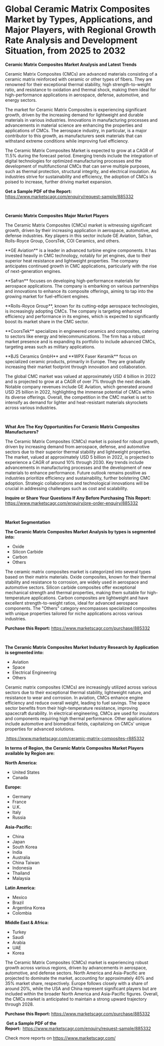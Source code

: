 <p><h1>Global Ceramic Matrix Composites Market by Types, Applications, and Major Players, with Regional Growth Rate Analysis and Development Situation, from 2025 to 2032</h1></p><p><strong>Ceramic Matrix Composites Market Analysis and Latest Trends</strong></p>
<p><p>Ceramic Matrix Composites (CMCs) are advanced materials consisting of a ceramic matrix reinforced with ceramic or other types of fibers. They are renowned for their exceptional thermal stability, high strength-to-weight ratio, and resistance to oxidation and thermal shock, making them ideal for high-performance applications in aerospace, defense, automotive, and energy sectors.</p><p>The market for Ceramic Matrix Composites is experiencing significant growth, driven by the increasing demand for lightweight and durable materials in various industries. Innovations in manufacturing processes and advancements in material science are enhancing the properties and applications of CMCs. The aerospace industry, in particular, is a major contributor to this growth, as manufacturers seek materials that can withstand extreme conditions while improving fuel efficiency.</p><p>The Ceramic Matrix Composites Market is expected to grow at a CAGR of 11.5% during the forecast period. Emerging trends include the integration of digital technologies for optimized manufacturing processes and the development of multifunctional CMCs that can serve multiple purposes, such as thermal protection, structural integrity, and electrical insulation. As industries strive for sustainability and efficiency, the adoption of CMCs is poised to increase, further driving market expansion.</p></p>
<p><strong>Get a Sample PDF of the Report:&nbsp;</strong> <a href="https://www.marketscagr.com/enquiry/request-sample/885332?utm_campaign=1998&utm_medium=2&utm_source=Github&utm_content=ia&utm_term=30012025&utm_id=ceramic-matrix-composites">https://www.marketscagr.com/enquiry/request-sample/885332</a></p>
<p>&nbsp;</p>
<p><strong>Ceramic Matrix Composites Major Market Players</strong></p>
<p><p>The Ceramic Matrix Composites (CMCs) market is witnessing significant growth, driven by their increasing application in aerospace, automotive, and defense industries. Key players in this sector include GE Aviation, Safran, Rolls-Royce Group, CoorsTek, COI Ceramics, and others.</p><p>**GE Aviation** is a leader in advanced turbine engine components. It has invested heavily in CMC technology, notably for jet engines, due to their superior heat resistance and lightweight properties. The company anticipates continued growth in CMC applications, particularly with the rise of next-generation engines.</p><p>**Safran** focuses on developing high-performance materials for aerospace applications. The company is embarking on various partnerships and innovations to enhance its composite offerings, aiming to tap into the growing market for fuel-efficient engines.</p><p>**Rolls-Royce Group**, known for its cutting-edge aerospace technologies, is increasingly adopting CMCs. The company is targeting enhanced efficiency and performance in its engines, which is expected to significantly boost its market share in the CMC sector.</p><p>**CoorsTek** specializes in engineered ceramics and composites, catering to sectors like energy and telecommunications. The firm has a robust market presence and is expanding its portfolio to include advanced CMCs, targeting areas such as military applications.</p><p>**BJS Ceramics GmbH** and **WPX Faser Keramik** focus on specialized ceramic products, primarily in Europe. They are gradually increasing their market footprint through innovation and collaboration.</p><p>The global CMC market was valued at approximately USD 4 billion in 2022 and is projected to grow at a CAGR of over 7% through the next decade. Notable company revenues include GE Aviation, which generated around USD 25 billion in 2022, highlighting the immense potential of CMCs within its diverse offerings. Overall, the competition in the CMC market is set to intensify as demand for lighter and heat-resistant materials skyrockets across various industries.</p></p>
<p>&nbsp;</p>
<p><strong>What Are The Key Opportunities For Ceramic Matrix Composites Manufacturers?</strong></p>
<p><p>The Ceramic Matrix Composites (CMCs) market is poised for robust growth, driven by increasing demand from aerospace, defense, and automotive sectors due to their superior thermal stability and lightweight properties. The market, valued at approximately USD 5 billion in 2022, is projected to experience a CAGR of around 10% through 2030. Key trends include advancements in manufacturing processes and the development of new materials to enhance performance. Future outlook remains positive as industries prioritize efficiency and sustainability, further bolstering CMC adoption. Strategic collaborations and technological innovations will be crucial in addressing challenges such as cost and scalability.</p></p>
<p><strong>Inquire or Share Your Questions If Any Before Purchasing This Report:</strong> <a href="https://www.marketscagr.com/enquiry/pre-order-enquiry/885332?utm_campaign=1998&utm_medium=2&utm_source=Github&utm_content=ia&utm_term=30012025&utm_id=ceramic-matrix-composites">https://www.marketscagr.com/enquiry/pre-order-enquiry/885332</a></p>
<p>&nbsp;</p>
<p><strong>Market Segmentation</strong></p>
<p><strong>The Ceramic Matrix Composites Market Analysis by types is segmented into:</strong></p>
<p><ul><li>Oxide</li><li>Silicon Carbide</li><li>Carbon</li><li>Others</li></ul></p>
<p><p>The ceramic matrix composites market is categorized into several types based on their matrix materials. Oxide composites, known for their thermal stability and resistance to corrosion, are widely used in aerospace and automotive sectors. Silicon carbide composites offer exceptional mechanical strength and thermal properties, making them suitable for high-temperature applications. Carbon composites are lightweight and have excellent strength-to-weight ratios, ideal for advanced aerospace components. The "Others" category encompasses specialized composites with unique properties tailored for niche applications across various industries.</p></p>
<p><strong>Purchase this Report:&nbsp;</strong><a href="https://www.marketscagr.com/purchase/885332?utm_campaign=1998&utm_medium=2&utm_source=Github&utm_content=ia&utm_term=30012025&utm_id=ceramic-matrix-composites">https://www.marketscagr.com/purchase/885332</a></p>
<p>&nbsp;</p>
<p><strong>The Ceramic Matrix Composites Market Industry Research by Application is segmented into:</strong></p>
<p><ul><li>Aviation</li><li>Space</li><li>Electrical Engineering</li><li>Others</li></ul></p>
<p><p>Ceramic matrix composites (CMCs) are increasingly utilized across various sectors due to their exceptional thermal stability, lightweight nature, and resistance to wear and corrosion. In aviation, CMCs enhance engine efficiency and reduce overall weight, leading to fuel savings. The space sector benefits from their high-temperature resistance, improving spacecraft durability. In electrical engineering, CMCs are used for insulators and components requiring high thermal performance. Other applications include automotive and biomedical fields, capitalizing on CMCs' unique properties for advanced solutions.</p></p>
<p><a href="https://www.marketscagr.com/ceramic-matrix-composites-r885332?utm_campaign=1998&utm_medium=2&utm_source=Github&utm_content=ia&utm_term=30012025&utm_id=ceramic-matrix-composites">&nbsp;https://www.marketscagr.com/ceramic-matrix-composites-r885332</a></p>
<p><strong>In terms of Region, the Ceramic Matrix Composites Market Players available by Region are:</strong></p>
<p>
    <p> <strong> North America: </strong>
        <ul>
            <li>United States</li>
            <li>Canada</li>
        </ul>
        </p> 
    <p> <strong> Europe: </strong>
        <ul>
            <li>Germany</li>
            <li>France</li>
            <li>U.K.</li>
            <li>Italy</li>
            <li>Russia</li>
        </ul>
        </p> 
    <p> <strong> Asia-Pacific: </strong>
        <ul>
            <li>China</li>
            <li>Japan</li>
            <li>South Korea</li>
            <li>India</li>
            <li>Australia</li>
            <li>China Taiwan</li>
            <li>Indonesia</li>
            <li>Thailand</li>
            <li>Malaysia</li>
        </ul>
        </p> 
    <p> <strong> Latin America: </strong>
        <ul>
            <li>Mexico</li>
            <li>Brazil</li>
            <li>Argentina Korea</li>
            <li>Colombia</li>
        </ul>
        </p> 
    <p> <strong> Middle East & Africa: </strong>
        <ul>
            <li>Turkey</li>
            <li>Saudi</li>
            <li>Arabia</li>
            <li>UAE</li>
            <li>Korea</li>
        </ul>
    </p>
    </p>
<p><p>The Ceramic Matrix Composites (CMCs) market is experiencing robust growth across various regions, driven by advancements in aerospace, automotive, and defense sectors. North America and Asia-Pacific are projected to dominate the market, accounting for approximately 40% and 35% market share, respectively. Europe follows closely with a share of around 20%, while the USA and China represent significant players but are included within the broader North America and Asia-Pacific figures. Overall, the CMCs market is anticipated to maintain a strong upward trajectory through 2028.</p></p>
<p><strong>Purchase this Report: </strong><a href="https://www.marketscagr.com/purchase/885332?utm_campaign=1998&utm_medium=2&utm_source=Github&utm_content=ia&utm_term=30012025&utm_id=ceramic-matrix-composites">https://www.marketscagr.com/purchase/885332</a></p>
<p>&nbsp;<strong>Get a Sample PDF of the Report:&nbsp;&nbsp;</strong><a href="https://www.marketscagr.com/enquiry/request-sample/885332?utm_campaign=1998&utm_medium=2&utm_source=Github&utm_content=ia&utm_term=30012025&utm_id=ceramic-matrix-composites">https://www.marketscagr.com/enquiry/request-sample/885332</a></p>
<p><strong></strong></p>
<p>Check more reports on <a href="https://www.marketscagr.com/?utm_campaign=1998&utm_medium=2&utm_source=Github&utm_content=ia&utm_term=30012025&utm_id=ceramic-matrix-composites">https://www.marketscagr.com/</a></p>